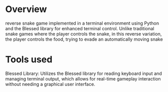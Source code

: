 # Overview

 reverse snake game implemented in a terminal environment using Python and the Blessed library for enhanced terminal control. Unlike traditional snake games where the player controls the snake, in this reverse variation, the player controls the food, trying to evade an automatically moving snake


 # Tools used

 Blessed Library: Utilizes the Blessed library for reading keyboard input and managing terminal output, which allows for real-time gameplay interaction without needing a graphical user interface.
